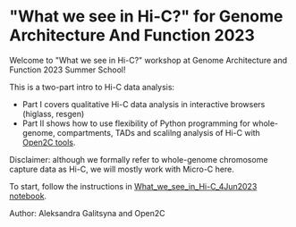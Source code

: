 # "What we see in Hi-C?" for Genome Architecture And Function 2023

Welcome to "What we see in Hi-C?" workshop at Genome Architecture and Function 2023 Summer School!

This is a two-part intro to Hi-C data analysis: 

- Part I covers qualitative Hi-C data analysis in interactive browsers (higlass, resgen)
- Part II shows how to use flexibility of Python programming for whole-genome, compartments, TADs and scalilng analysis of Hi-C with [Open2C tools](https://github.com/open2c).

Disclaimer: although we formally refer to whole-genome chromosome capture data as Hi-C, we will mostly work with Micro-C here. 

To start, follow the instructions in [What_we_see_in_Hi-C_4Jun2023 notebook](https://github.com/mirnylab/GenomeArchitectureAndFunction2023/blob/main/What_we_see_in_Hi-C_4Jun2023.ipynb). 

Author: Aleksandra Galitsyna and Open2C
